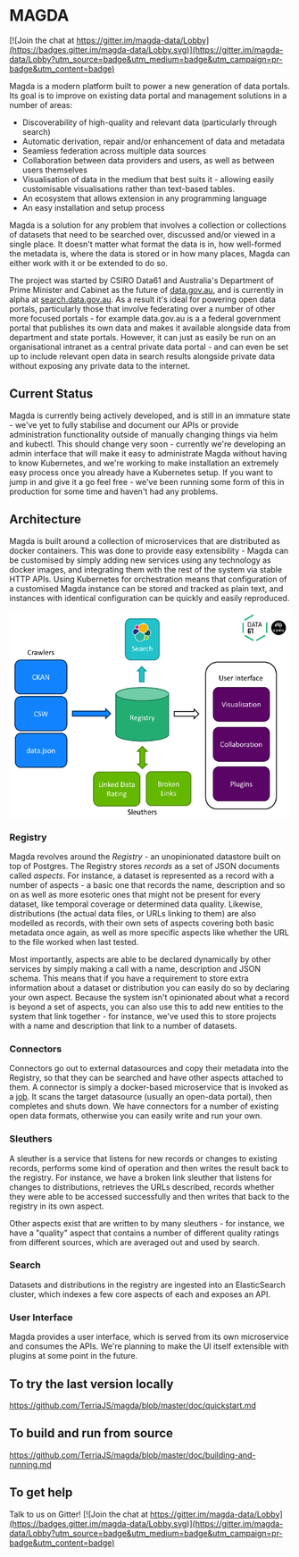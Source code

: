# MAGDA

[![Join the chat at https://gitter.im/magda-data/Lobby](https://badges.gitter.im/magda-data/Lobby.svg)](https://gitter.im/magda-data/Lobby?utm_source=badge&utm_medium=badge&utm_campaign=pr-badge&utm_content=badge)

Magda is a modern platform built to power a new generation of data portals. Its goal is to improve on existing data portal and management solutions in a number of areas:

- Discoverability of high-quality and relevant data (particularly through search)
- Automatic derivation, repair and/or enhancement of data and metadata
- Seamless federation across multiple data sources
- Collaboration between data providers and users, as well as between users themselves
- Visualisation of data in the medium that best suits it - allowing easily customisable visualisations rather than text-based tables.
- An ecosystem that allows extension in any programming language
- An easy installation and setup process

Magda is a solution for any problem that involves a collection or collections of datasets that need to be searched over, discussed and/or viewed in a single place. It doesn't matter what format the data is in, how well-formed the metadata is, where the data is stored or in how many places, Magda can either work with it or be extended to do so.

The project was started by CSIRO Data61 and Australia's Department of Prime Minister and Cabinet as the future of [data.gov.au](https://data.gov.au), and is currently in alpha at [search.data.gov.au](https://search.data.gov.au). As a result it's ideal for powering open data portals, particularly those that involve federating over a number of other more focused portals - for example data.gov.au is a a federal government portal that publishes its own data and makes it available alongside data from department and state portals. However, it can just as easily be run on an organisational intranet as a central private data portal - and can even be set up to include relevant open data in search results alongside private data without exposing any private data to the internet.

## Current Status
Magda is currently being actively developed, and is still in an immature state - we've yet to fully stabilise and document our APIs or provide administration functionality outside of manually changing things via helm and kubectl. This should change very soon - currently we're developing an admin interface that will make it easy to administrate Magda without having to know Kubernetes, and we're working to make installation an extremely easy process once you already have a Kubernetes setup. If you want to jump in and give it a go feel free - we've been running some form of this in production for some time and haven't had any problems.

## Architecture
Magda is built around a collection of microservices that are distributed as docker containers. This was done to provide easy extensibility - Magda can be customised by simply adding new services using any technology as docker images, and integrating them with the rest of the system via stable HTTP APIs. Using Kubernetes for orchestration means that configuration of a customised Magda instance can be stored and tracked as plain text, and instances with identical configuration can be quickly and easily reproduced.

![Magda Architecture Diagram](doc/magda-basic-architecture.png)

### Registry
Magda revolves around the _Registry_ - an unopinionated datastore built on top of Postgres. The Registry stores _records_ as a set of JSON documents called _aspects_. For instance, a dataset is represented as a record with a number of aspects - a basic one that records the name, description and so on as well as more esoteric ones that might not be present for every dataset, like temporal coverage or determined data quality. Likewise, distributions (the actual data files, or URLs linking to them) are also modelled as records, with their own sets of aspects covering both basic metadata once again, as well as more specific aspects like whether the URL to the file worked when last tested.

Most importantly, aspects are able to be declared dynamically by other services by simply making a call with a name, description and JSON schema. This means that if you have a requirement to store extra information about a dataset or distribution you can easily do so by declaring your own aspect. Because the system isn't opinionated about what a record is beyond a set of aspects, you can also use this to add new entities to the system that link together - for instance, we've used this to store projects with a name and description that link to a number of datasets.

### Connectors
Connectors go out to external datasources and copy their metadata into the Registry, so that they can be searched and have other aspects attached to them. A connector is simply a docker-based microservice that is invoked as a [job](https://kubernetes.io/docs/concepts/workloads/controllers/jobs-run-to-completion/). It scans the target datasource (usually an open-data portal), then completes and shuts down. We have connectors for a number of existing open data formats, otherwise you can easily write and run your own.

### Sleuthers
A sleuther is a service that listens for new records or changes to existing records, performs some kind of operation and then writes the result back to the registry. For instance, we have a broken link sleuther that listens for changes to distributions, retrieves the URLs described, records whether they were able to be accessed successfully and then writes that back to the registry in its own aspect.

Other aspects exist that are written to by many sleuthers - for instance, we have a "quality" aspect that contains a number of different quality ratings from different sources, which are averaged out and used by search.

### Search
Datasets and distributions in the registry are ingested into an ElasticSearch cluster, which indexes a few core aspects of each and exposes an API.

### User Interface
Magda provides a user interface, which is served from its own microservice and consumes the APIs. We're planning to make the UI itself extensible with plugins at some point in the future.

## To try the last version locally
https://github.com/TerriaJS/magda/blob/master/doc/quickstart.md

## To build and run from source
https://github.com/TerriaJS/magda/blob/master/doc/building-and-running.md

## To get help
Talk to us on Gitter!
[![Join the chat at https://gitter.im/magda-data/Lobby](https://badges.gitter.im/magda-data/Lobby.svg)](https://gitter.im/magda-data/Lobby?utm_source=badge&utm_medium=badge&utm_campaign=pr-badge&utm_content=badge)
